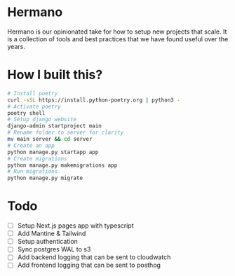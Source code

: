 # Hermano

Hermano is our opinionated take for how to setup new projects that scale. It is a collection of tools and best practices that we have found useful over the years.

# How I built this?

```bash
# Install poetry
curl -sSL https://install.python-poetry.org | python3 -
# Activate poetry
poetry shell
# Setup django website
django-admin startproject main
# Rename folder to server for clarity
mv main server && cd server
# Create an app
python manage.py startapp app
# Create migrations
python manage.py makemigrations app
# Run migrations
python manage.py migrate
```

# Todo

- [ ] Setup Next.js pages app with typescript
- [ ] Add Mantine & Tailwind
- [ ] Setup authentication
- [ ] Sync postgres WAL to s3
- [ ] Add backend logging that can be sent to cloudwatch
- [ ] Add frontend logging that can be sent to posthog
